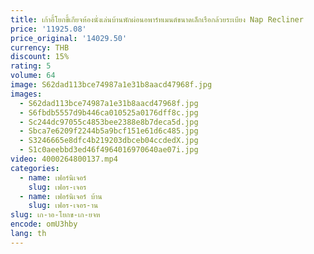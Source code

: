 ```yaml
---
title: เก้าอี้โยกขี้เกียจห้องนั่งเล่นบ้านพักผ่อนอพาร์ทเมนต์ขนาดเล็กเรือกล้วยระเบียง Nap Recliner
price: '11925.08'
price_original: '14029.50'
currency: THB
discount: 15%
rating: 5
volume: 64
image: S62dad113bce74987a1e31b8aacd47968f.jpg
images:
  - S62dad113bce74987a1e31b8aacd47968f.jpg
  - S6fbdb5557d9b446ca010525a0176dff8c.jpg
  - Sc244dc97055c4853bee2388e8b7deca5d.jpg
  - Sbca7e6209f2244b5a9bcf151e61d6c485.jpg
  - S3246665e8dfc4b219203dbceb04ccdedX.jpg
  - S1c0aeebbd3ed46f4964016970640ae07i.jpg
video: 4000264800137.mp4
categories:
  - name: เฟอร์นิเจอร์
    slug: เฟอร-เจอร
  - name: เฟอร์นิเจอร์ บ้าน
    slug: เฟอร-เจอร-าน
slug: เก-าอ-โยกข-เก-ยจห
encode: omU3hby
lang: th
---
```

  